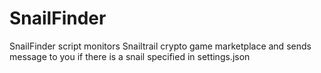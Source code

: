 # SnailFinder

SnailFinder script monitors Snailtrail crypto game marketplace and sends message to you if there is a snail specified in settings.json
